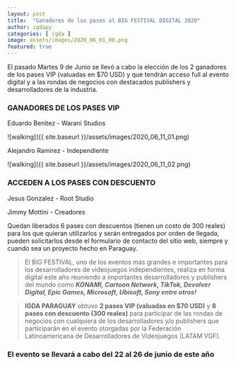 ```yaml
---
layout: post
title:  "Ganadores de los pases al BIG FESTIVAL DIGITAL 2020"
author: igdapy
categories: [ igda ]
image: assets/images/2020_06_01_00.png
featured: true
---
```

El pasado Martes 9 de Junio se llevó a cabo la elección de los 2 ganadores de los pases VIP (valuadas en $70 USD) y que tendrán acceso full al evento digital y a las rondas de negocios con destacados publishers y desarrolladores de la industria.

### GANADORES DE LOS PASES VIP

Eduardo Benitez - Warani Studios

![walking]({{ site.baseurl }}/assets/images/2020_06_11_01.png)

Alejandro Ramirez - Independiente

![walking]({{ site.baseurl }}/assets/images/2020_06_11_02.png)

### ACCEDEN A LOS PASES CON DESCUENTO

Jesus Gonzalez - Root Studio

Jimmy Mottini - Creadores

Quedan liberados 6 pases con descuentos (tienen un costo de 300 reales) para los que quieran utilizarlos y serán entregados por orden de llegada, pueden solicitarlos desde el formulario de contacto del sitio web, siempre y cuando sea un proyecto hecho en Paraguay.

>El BIG FESTIVAL, uno de los eventos más grandes e importantes para los desarrolladores de videojuegos independientes, realiza en forma digital este año reuniendo a importantes desarrolladores y publishers del mundo como **_KONAMI, Cartoon Network, TikTok, Devolver Digital, Epic Games, Microsoft, Ubisoft, Sony entre otros!_**

>**IGDA PARAGUAY** obtuvo **2 pases VIP (valuadas en $70 USD)** y **8 pases con descuento (300 reales)** para participar de las rondas de negocios con cualquiera de los desarrolladores y/o publishers que participarán en el evento otorgadas por la Federación Latinoamericana de Desarrolladores de Videojuegos (LATAM VGF).

### **El evento se llevará a cabo del 22 al 26 de junio de este año**
